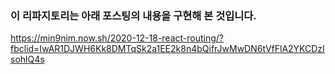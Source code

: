 ### 이 리파지토리는 아래 포스팅의 내용을 구현해 본 것입니다.

https://min9nim.now.sh/2020-12-18-react-routing/?fbclid=IwAR1DJWH6Kk8DMTqSk2a1EE2k8n4bQifrJwMwDN6tVfFlA2YKCDzIsohlQ4s
